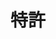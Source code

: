---
title: 特許
type: landing

design:
  # Default section spacing
  spacing: "3rem"

# View.
view: citation

# Optional header image (relative to `static/media/` folder).
banner:
  caption: ''
  image: ''

sections:
  - block: collection
    content:
      title: 特許 (Patents)
      text: ""
      filters:
        folders:
          - patents
        exclude_featured: false
    design:
      view: citation
---